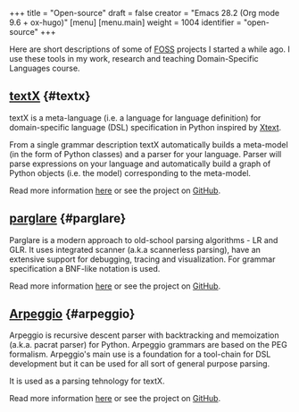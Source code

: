+++
title = "Open-source"
draft = false
creator = "Emacs 28.2 (Org mode 9.6 + ox-hugo)"
[menu]
  [menu.main]
    weight = 1004
    identifier = "open-source"
+++

Here are short descriptions of some of [FOSS](https://en.wikipedia.org/wiki/Free_and_open-source_software) projects I started a while ago. I
use these tools in my work, research and teaching Domain-Specific Languages
course.


## [textX](https://textx.github.io/textX/) {#textx}

textX is a meta-language (i.e. a language for language definition) for
domain-specific language (DSL) specification in Python inspired by
[Xtext](https://eclipse.org/Xtext/).

From a single grammar description textX automatically builds a meta-model (in
the form of Python classes) and a parser for your language. Parser will parse
expressions on your language and automatically build a graph of Python objects
(i.e. the model) corresponding to the meta-model.

Read more information [here](https://textx.github.io/textX/) or see the project on [GitHub](https://github.com/textX/textX).


## [parglare](https://textx.github.io/igordejanovic/parglare/) {#parglare}

Parglare is a modern approach to old-school parsing algorithms - LR and GLR. It
uses integrated scanner (a.k.a scannerless parsing), have an extensive support
for debugging, tracing and visualization. For grammar specification a BNF-like
notation is used.

Read more information [here](./parglare/) or see the project on [GitHub](https://github.com/igordejanovic/parglare/).


## [Arpeggio](https://textx.github.io/Arpeggio/) {#arpeggio}

Arpeggio is recursive descent parser with backtracking and memoization (a.k.a.
pacrat parser) for Python. Arpeggio grammars are based on the PEG formalism.
Arpeggio's main use is a foundation for a tool-chain for DSL development but it
can be used for all sort of general purpose parsing.

It is used as a parsing tehnology for textX.

Read more information [here](https://textx.github.io/Arpeggio/) or see the project on [GitHub](https://github.com/textX/Arpeggio/).
